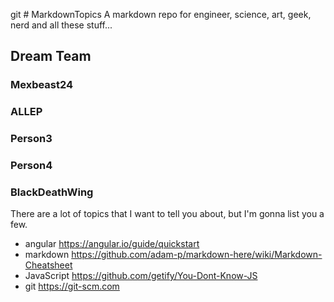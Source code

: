 git # MarkdownTopics
A markdown repo for engineer, science, art, geek, nerd and all these stuff... 

## Dream Team

### Mexbeast24 

### ALLEP

### Person3

### Person4

### BlackDeathWing
There are a lot of topics that I want to tell you about, but I'm gonna list you a few. 
* angular https://angular.io/guide/quickstart
* markdown https://github.com/adam-p/markdown-here/wiki/Markdown-Cheatsheet
* JavaScript https://github.com/getify/You-Dont-Know-JS
* git https://git-scm.com
